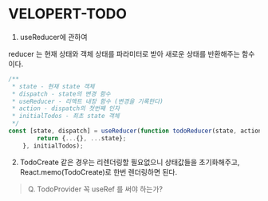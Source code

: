 # VELOPERT-TODO

1. useReducer에 관하여

reducer 는 현재 상태와 객체 상태를 파라미터로 받아
새로운 상태를 반환해주는 함수이다.

```js
/**
 * state - 현재 state 객체
 * dispatch - state의 변경 함수
 * useReducer - 리액트 내장 함수 (변경을 기록한다)
 * action - dispatch의 첫번째 인자
 * initialTodos - 최초 state 객체
 */
const [state, dispatch] = useReducer(function todoReducer(state, action) {
        return {...{}, ...state};
    }, initialTodos);

```

2. TodoCreate 같은 경우는 리렌더링할 필요없으니
상태값들을 초기화해주고,
React.memo(TodoCreate)로 한번 렌더링하면 된다.

> Q. TodoProvider 꼭 useRef 를 써야 하는가? 